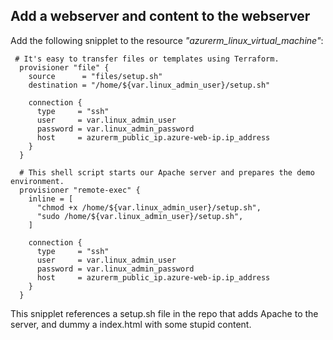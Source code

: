 
## Add a webserver and content to the webserver

Add the following snipplet to the resource *"azurerm_linux_virtual_machine"*:


```
 # It's easy to transfer files or templates using Terraform.
  provisioner "file" {
    source      = "files/setup.sh"
    destination = "/home/${var.linux_admin_user}/setup.sh"

    connection {
      type     = "ssh"
      user     = var.linux_admin_user
      password = var.linux_admin_password
      host     = azurerm_public_ip.azure-web-ip.ip_address
    }
  }

  # This shell script starts our Apache server and prepares the demo environment.
  provisioner "remote-exec" {
    inline = [
      "chmod +x /home/${var.linux_admin_user}/setup.sh",
      "sudo /home/${var.linux_admin_user}/setup.sh",
    ]

    connection {
      type     = "ssh"
      user     = var.linux_admin_user
      password = var.linux_admin_password
      host     = azurerm_public_ip.azure-web-ip.ip_address
    }
  }
  ```

  This snipplet references a setup.sh file in the repo that adds Apache to the server, and dummy a index.html with some stupid content.